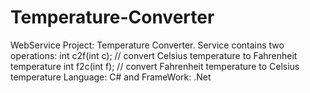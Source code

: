 # Temperature-Converter
WebService Project: Temperature Converter. 
Service contains two operations:
int c2f(int c); // convert Celsius temperature to Fahrenheit temperature 
int f2c(int f); // convert Fahrenheit temperature to Celsius temperature
Language: C# and FrameWork: .Net
